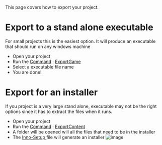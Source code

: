 This page covers how to export your project.

 # Export to a stand alone executable
For small projects this is the easiest option. It will produce an executable that should run on any windows machine

 - Open your project
 - Run the [Command](https://github.com/PlasmaEngine/PlasmaDocs/blob/master/plasma_editor_documentation/plasmamanual/editor/editorcommands.markdown) : [ExportGame](https://github.com/PlasmaEngine/PlasmaDocs/blob/master/code_reference/command_reference.markdown#exportgame)
 - Select a executable file name
 - You are done!

 # Export for an installer
If you project is a very large stand alone, executable may not be the right options since it has to extract the files when it runs.

 - Open your project
 - Run the [Command](https://github.com/PlasmaEngine/PlasmaDocs/blob/master/plasma_editor_documentation/plasmamanual/editor/editorcommands.markdown) : [ExportContent](https://github.com/PlasmaEngine/PlasmaDocs/blob/master/code_reference/command_reference.markdown#exportcontent)
 - A folder will be opened will all the files that need to be in the installer
 - The [Inno-Setup ](http://www.jrsoftware.org/isdl.php ) file will generate an installer
   ![image](https://media.githubusercontent.com/media/dragonCASTjosh/ZeroFiles/master/doc_files/47333.png)
 

 